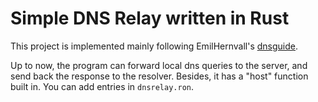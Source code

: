 # Simple DNS Relay written in Rust

This project is implemented mainly following EmilHernvall's [dnsguide](https://github.com/EmilHernvall/dnsguide).

Up to now, the program can forward local dns queries to the server, and send back the response to the resolver. Besides, it has a "host" function built in. You can add entries in `dnsrelay.ron`.
